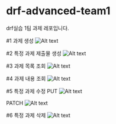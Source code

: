 # drf-advanced-team1
drf실습 1팀 과제 레포입니다.

#1 과제 생성
![Alt text](<drf_project/스크린샷 2024-05-06 오후 12.00.11.png>)

#2 특정 과제 제출물 생성
![Alt text](<drf_project/스크린샷 2024-05-06 오후 12.05.25.png>)

#3 과제 목록 조회
![Alt text](<drf_project/스크린샷 2024-05-06 오후 12.27.10.png>)

#4 과제 내용 조회
![Alt text](<drf_project/스크린샷 2024-05-06 오후 12.36.04.png>)

#5 특정 과제 수정
PUT
![Alt text](<스크린샷 2024-05-06 오후 5.20.57.png>)

PATCH
![Alt text](<스크린샷 2024-05-06 오후 5.22.33.png>)

#6 특정 과제 삭제
![Alt text](<스크린샷 2024-05-06 오후 5.22.50.png>)